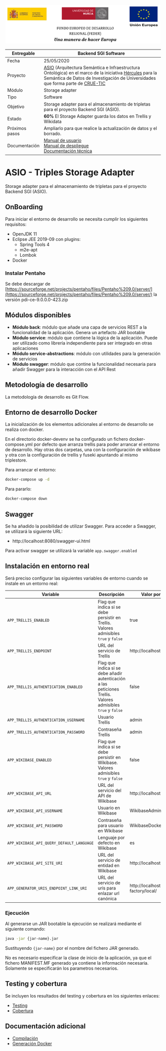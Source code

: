 ![](./images/logos_feder.png)

| Entregable     | Backend SGI Software                                                                                                                                                                                                                                                                                                                                                                                                            |
| -------------- | ------------------------------------------------------------------------------------------------------------------------------------------------------------------------------------------------------------------------------------------------------------------------------------------------------------------------------------------------------------------------------------------------------------------------------- |
| Fecha          | 25/05/2020                                                                                                                                                                                                                                                                                                                                                                                                                      |
| Proyecto       | [ASIO](https://www.um.es/web/hercules/proyectos/asio) (Arquitectura Semántica e Infraestructura Ontológica) en el marco de la iniciativa [Hércules](https://www.um.es/web/hercules/) para la Semántica de Datos de Investigación de Universidades que forma parte de [CRUE-TIC](http://www.crue.org/SitePages/ProyectoHercules.aspx)                                                                                            |
| Módulo         | Storage adapter                                                                                                                                                                                                                                                                                                                                                                                                                 |
| Tipo           | Software                                                                                                                                                                                                                                                                                                                                                                                                                        |
| Objetivo       | Storage adapter para el almacenamiento de tripletas para el proyecto Backend SGI (ASIO).                                                                                                                                                                                                                                                                                                                                        |
| Estado         | **60%** El Storage Adapter guarda los datos en Trellis y Wikidata                                                                                                                                                                                                                                                                                                                                                               |
| Próximos pasos | Ampliarlo para que realice la actualización de datos y el borrado.                                                                                                                                                                                                                                                                                                                                                              |
| Documentación  | [Manual de usuario](https://github.com/HerculesCRUE/ib-asio-docs-/blob/master/entregables_hito_1/12-An%C3%A1lisis/Manual%20de%20usuario/Manual%20de%20usuario.md)<br />[Manual de despliegue](https://github.com/HerculesCRUE/ib-asio-composeset/blob/master/README.md)<br />[Documentación técnica](https://github.com/HerculesCRUE/ib-asio-docs-/blob/master/entregables_hito_1/11-Arquitectura/ASIO_Izertis_Arquitectura.md) |

# ASIO - Triples Storage Adapter

Storage adapter para el almacenamiento de tripletas para el proyecto Backend SGI (ASIO).

## OnBoarding

Para iniciar el entorno de desarrollo se necesita cumplir los siguientes requisitos:

- OpenJDK 11
- Eclipse JEE 2019-09 con plugins:
  - Spring Tools 4
  - m2e-apt
  - Lombok
- Docker

### Instalar Pentaho

Se debe descargar de [https://sourceforge.net/projects/pentaho/files/Pentaho%209.0/server/](https://sourceforge.net/projects/pentaho/files/Pentaho%209.0/server/) la versión pdi-ce-9.0.0.0-423.zip

## Módulos disponibles

- **Módulo back**: módulo que añade una capa de servicios REST a la funcionalidad de la aplicación. Genera un artefacto JAR bootable
- **Módulo service**: módulo que contiene la lógica de la aplicación. Puede ser utilizado como librería independiente para ser integrado en otras aplicaciones
- **Módulo service-abstractions**: módulo con utilidades para la generación de servicios
- **Módulo swagger**: módulo que contine la funcionalidad necesaria para añadir Swagger para la interacción con el API Rest

## Metodología de desarrollo

La metodología de desarrollo es Git Flow.

## Entorno de desarrollo Docker

La inicialización de los elementos adicionales al entorno de desarrollo se realiza con docker.

En el directorio docker-devenv se ha configurado un fichero docker-compose.yml  por defecto que arranza trellis para poder arrancar el entorno de desarrollo. Hay otras dos carpetas, una con la configuración de wikibase y otra con la configuración de trellis y fuseki apuntando al mismo triplestore.

Para arrancar el entorno:

```bash
docker-compose up -d
```

Para pararlo:

```bash
docker-compose down
```

## Swagger

Se ha añadido la posibilidad de utilizar Swagger. Para acceder a Swagger, se utilizará la siguiente URL:

- http://localhost:8080/swagger-ui.html

Para activar swagger se utilizará la variable `app.swagger.enabled`

## Instalación en entorno real

Será preciso configurar las siguientes variables de entorno cuando se instale en un entorno real:

| Variable                                  | Descripción                                                                                                   | Valor por defecto                        |
| ----------------------------------------- | ------------------------------------------------------------------------------------------------------------- | ---------------------------------------- |
| `APP_TRELLIS_ENABLED`                     | Flag que indica si se debe persistir en Trellis. Valores admisibles `true` y `false`                          | true                                     |
| `APP_TRELLIS_ENDPOINT`                    | URL del servicio de Trellis                                                                                   | http://localhost:80                      |
| `APP_TRELLIS_AUTHENTICATION_ENABLED`      | Flag que indica si se debe añadir autenticación a las peticiones Trellis. Valores admisibles `true` y `false` | false                                    |
| `APP_TRELLIS_AUTHENTICATION_USERNAME`     | Usuario Trellis                                                                                               | admin                                    |
| `APP_TRELLIS_AUTHENTICATION_PASSWORD`     | Contraseña Trellis                                                                                            | admin                                    |
| `APP_WIKIBASE_ENABLED`                    | Flag que indica si se debe persistir en Wikibase. Valores admisibles `true` y `false`                         | false                                    |
| `APP_WIKIBASE_API_URL`                    | URL del servicio del API de Wikibase                                                                          | http://localhost:8181/api.php            |
| `APP_WIKIBASE_API_USERNAME`               | Usuario en Wikibase                                                                                           | WikibaseAdmin                            |
| `APP_WIKIBASE_API_PASSWORD`               | Contraseña para usuario en Wikibase                                                                           | WikibaseDockerAdminPass                  |
| `APP_WIKIBASE_API_QUERY_DEFAULT_LANGUAGE` | Lenguaje por defecto en Wikibase                                                                              | es                                       |
| `APP_WIKIBASE_API_SITE_URI`               | URL del servicio de entidad en Wikibase                                                                       | http://localhost:8181/entity/            |
| `APP_GENERATOR_URIS_ENDPOINT_LINK_URI`    | URL del servicio de uris para enlazar url canónica                                                            | http://localhost:9326/uri-factory/local/ |

### Ejecución

Al generarse un JAR bootable la ejecución se realizará mediante el siguiente comando:

```bash
java -jar {jar-name}.jar
```

Sustituyendo `{jar-name}` por el nombre del fichero JAR generado.

No es necesario especificar la clase de inicio de la aplicación, ya que el fichero MANIFEST.MF generado ya contiene la información necesaria. Solamente se especificarán los parametros necesarios.

## Testing y cobertura

Se incluyen los resultados del testing y cobertura en los siguientes enlaces:

- [Testing](http://herc-iz-front-desa.atica.um.es:8070/triples-storage-adapter/surefire/surefire-report.html)
- [Cobertura](http://herc-iz-front-desa.atica.um.es:8070/triples-storage-adapter/jacoco/)

## Documentación adicional

- [Compilación](docs/build.md)
- [Generación Docker](docs/docker.md)
